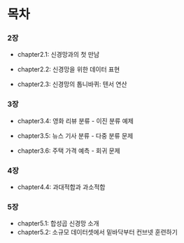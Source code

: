 # 목차

### 2장

* chapter2.1: 신경망과의 첫 만남

* chapter2.2: 신경망을 위한 데이터 표현

- chapter2.3: 신경망의 톱니바퀴: 텐서 연산

### 3장

- chapter3.4: 영화 리뷰 분류 - 이진 분류 예제

- chapter3.5: 뉴스 기사 분류 - 다중 분류 문제

- chapter3.6: 주택 가격 예측 - 회귀 문제

### 4장

- chapter4.4: 과대적합과 과소적합

### 5장

- chapter5.1: 합성곱 신경망 소개
- chapter5.2: 소규모 데이터셋에서 밑바닥부터 컨브넷 훈련하기
